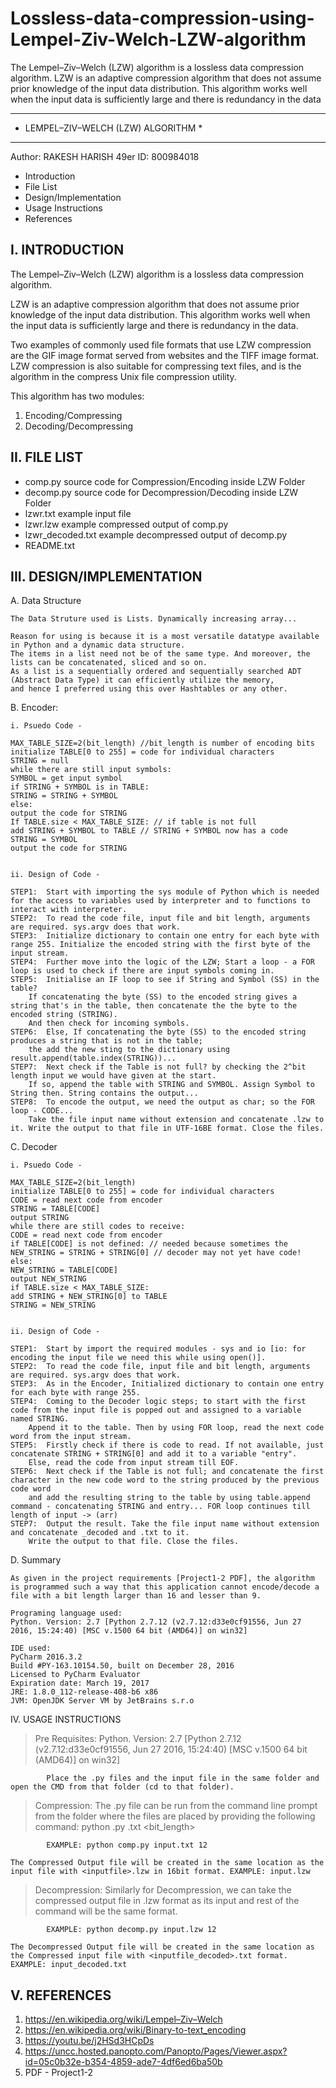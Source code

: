 # Lossless-data-compression-using-Lempel-Ziv-Welch-LZW-algorithm
The Lempel–Ziv–Welch (LZW) algorithm is a lossless data compression algorithm. LZW is an adaptive compression algorithm that does not assume prior knowledge of the input data distribution. This algorithm works well when the input data is sufficiently large and there is redundancy in the data


**************************************
*  LEMPEL–ZIV–WELCH (LZW) ALGORITHM  *
**************************************
Author: RAKESH HARISH 
49er ID: 800984018

* Introduction
* File List
* Design/Implementation
* Usage Instructions
* References


I. INTRODUCTION
---------------

The Lempel–Ziv–Welch (LZW) algorithm is a lossless data compression algorithm.

LZW is an adaptive compression algorithm that does not assume prior knowledge
of the input data distribution. This algorithm works well when the input data
is sufficiently large and there is redundancy in the data.

Two examples of commonly used file formats that use LZW compression are the
GIF image format served from websites and the TIFF image format. LZW compression
is also suitable for compressing text files, and is the algorithm in the
compress Unix file compression utility.

This algorithm has two modules:
1. Encoding/Compressing
2. Decoding/Decompressing


II. FILE LIST
-------------
* comp.py		source code for Compression/Encoding inside LZW Folder
* decomp.py		source code for Decompression/Decoding inside LZW Folder
* lzwr.txt		example input file
* lzwr.lzw		example compressed output of comp.py
* lzwr_decoded.txt	example decompressed output of decomp.py
* README.txt		

III. DESIGN/IMPLEMENTATION
-------------------


A.  Data Structure

	The Data Struture used is Lists. Dynamically increasing array...

	Reason for using is because it is a most versatile datatype available in Python and a dynamic data structure.
	The items in a list need not be of the same type. And moreover, the lists can be concatenated, sliced and so on. 
	As a list is a sequentially ordered and sequentially searched ADT (Abstract Data Type) it can efficiently utilize the memory, 
	and hence I preferred using this over Hashtables or any other.

B. Encoder:

	i. Psuedo Code -

	MAX_TABLE_SIZE=2(bit_length) //bit_length is number of encoding bits
	initialize TABLE[0 to 255] = code for individual characters
	STRING = null
	while there are still input symbols:
	SYMBOL = get input symbol
	if STRING + SYMBOL is in TABLE:
	STRING = STRING + SYMBOL
	else:
	output the code for STRING
	If TABLE.size < MAX_TABLE_SIZE: // if table is not full
	add STRING + SYMBOL to TABLE // STRING + SYMBOL now has a code
	STRING = SYMBOL
	output the code for STRING
	

	ii. Design of Code - 
	
	STEP1:	Start with importing the sys module of Python which is needed for the access to variables used by interpreter and to functions to interact with interpreter.
	STEP2:	To read the code file, input file and bit length, arguments are required. sys.argv does that work.
	STEP3: 	Initialize dictionary to contain one entry for each byte with range 255. Initialize the encoded string with the first byte of the input stream. 
	STEP4: 	Further move into the logic of the LZW; Start a loop - a FOR loop is used to check if there are input symbols coming in.
	STEP5: 	Initialise an IF loop to see if String and Symbol (SS) in the table? 
		If concatenating the byte (SS) to the encoded string gives a string that's in the table, then concatenate the the byte to the encoded string (STRING). 
		And then check for incoming symbols.
	STEP6:	Else, If concatenating the byte (SS) to the encoded string produces a string that is not in the table;	
		the add the new sting to the dictionary using result.append(table.index(STRING))... 
	STEP7:	Next check if the Table is not full? by checking the 2^bit length input we would have given at the start.
		If so, append the table with STRING and SYMBOL. Assign Symbol to String then. String contains the output...
	STEP8: 	To encode the output, we need the output as char; so the FOR loop - CODE...
		Take the file input name without extension and concatenate .lzw to it. Write the output to that file in UTF-16BE format. Close the files.
	

C.  Decoder

	i. Psuedo Code - 

	MAX_TABLE_SIZE=2(bit_length)
	initialize TABLE[0 to 255] = code for individual characters
	CODE = read next code from encoder
	STRING = TABLE[CODE]
	output STRING
	while there are still codes to receive:
	CODE = read next code from encoder
	if TABLE[CODE] is not defined: // needed because sometimes the
	NEW_STRING = STRING + STRING[0] // decoder may not yet have code!
	else:
	NEW_STRING = TABLE[CODE]
	output NEW_STRING
	if TABLE.size < MAX_TABLE_SIZE:
	add STRING + NEW_STRING[0] to TABLE
	STRING = NEW_STRING
	

	ii. Design of Code - 
	
	STEP1:	Start by import the required modules - sys and io [io: for encoding the input file we need this while using open()].
	STEP2:	To read the code file, input file and bit length, arguments are required. sys.argv does that work. 
	STEP3:	As in the Encoder, Initialized dictionary to contain one entry for each byte with range 255. 
	STEP4:	Coming to the Decoder logic steps; to start with the first code from the input file is popped out and assigned to a variable named STRING.
		Append it to the table. Then by using FOR loop, read the next code word from the input stream.
	STEP5:	Firstly check if there is code to read. If not available, just concatenate STRING + STRING[0] and add it to a variable "entry".
		Else, read the code from input stream till EOF.
	STEP6:	Next check if the Table is not full; and concatenate the first character in the new code word to the string produced by the previous code word 
		and add the resulting string to the table by using table.append command - concatenating STRING and entry... FOR loop continues till length of input -> (arr)
	STEP7:	Output the result. Take the file input name without extension and concatenate _decoded and .txt to it. 
		Write the output to that file. Close the files.

D. Summary

	As given in the project requirements [Project1-2 PDF], the algorithm is programmed such a way that this application cannot encode/decode a file with a bit length larger than 16 and lesser than 9.
	
	Programing language used:
	Python. Version: 2.7 [Python 2.7.12 (v2.7.12:d33e0cf91556, Jun 27 2016, 15:24:40) [MSC v.1500 64 bit (AMD64)] on win32]

	IDE used:
	PyCharm 2016.3.2
	Build #PY-163.10154.50, built on December 28, 2016
	Licensed to PyCharm Evaluator
	Expiration date: March 19, 2017
	JRE: 1.8.0_112-release-408-b6 x86
	JVM: OpenJDK Server VM by JetBrains s.r.o


IV. USAGE INSTRUCTIONS

>	Pre Requisites:	Python. Version: 2.7 [Python 2.7.12 (v2.7.12:d33e0cf91556, Jun 27 2016, 15:24:40) [MSC v.1500 64 bit (AMD64)] on win32]
			
			Place the .py files and the input file in the same folder and open the CMD from that folder (cd to that folder).

>	Compression: The .py file can be run from the command line prompt from the folder where the files are placed by providing the following command: 
	python <filename>.py <inputfile>.txt <bit_length>

			EXAMPLE: python comp.py input.txt 12

	The Compressed Output file will be created in the same location as the input file with <inputfile>.lzw in 16bit format. EXAMPLE: input.lzw

>	Decompression: Similarly for Decompression, we can take the compressed output file in .lzw format as its input and rest of the command will be the same format.

			EXAMPLE: python decomp.py input.lzw 12

	The Decompressed Output file will be created in the same location as the Compressed input file with <inputfile_decoded>.txt format. EXAMPLE: input_decoded.txt


V. REFERENCES
--------------

1. https://en.wikipedia.org/wiki/Lempel–Ziv–Welch
2. https://en.wikipedia.org/wiki/Binary-to-text_encoding
3. https://youtu.be/j2HSd3HCpDs
4. https://uncc.hosted.panopto.com/Panopto/Pages/Viewer.aspx?id=05c0b32e-b354-4859-ade7-4df6ed6ba50b 
5. PDF - Project1-2

